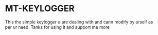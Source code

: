 # MT-KEYLOGGER
This the simple keylogger u are dealing with and cann modify by urself as per ur need. Tanks for using it and support me more
